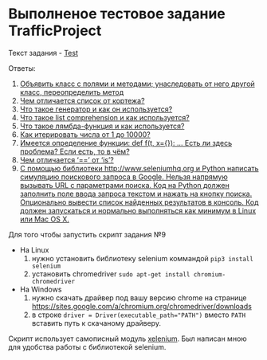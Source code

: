 # Выполненое тестовое задание TrafficProject
Текст задания - [Test](https://github.com/MITATED/TrafficProject/blob/master/task.md "Test")

Ответы:
1. [Объявить класс с полями и методами; унаследовать от него другой класс, переопределить метод](https://github.com/MITATED/TrafficProject/blob/master/task_1.py "Объявить класс с полями и методами; унаследовать от него другой класс, переопределить метод")
2. [Чем отличается список от кортежа?](https://github.com/MITATED/TrafficProject/blob/master/task_2.md "Чем отличается список от кортежа?")
3. [Что такое генератор и как он используется?](https://github.com/MITATED/TrafficProject/blob/master/task_3.md "Что такое генератор и как он используется?")
4. [Что такое list comprehension и как используется?](https://github.com/MITATED/TrafficProject/blob/master/task_4.md "Что такое list comprehension и как используется?")
5. [Что такое лямбда-функция и как используется?](https://github.com/MITATED/TrafficProject/blob/master/task_5.md "Что такое лямбда-функция и как используется?")
6. [Как итерировать числа от 1 до 10000?](https://github.com/MITATED/TrafficProject/blob/master/task_6.md "Как итерировать числа от 1 до 10000?")
7. [Имеется определение функции: def f(t, x={}):  ... Есть ли здесь проблема? Если есть, то в чём?](https://github.com/MITATED/TrafficProject/blob/master/task_7.md "Имеется определение функции: def f(t, x={}):  ... Есть ли здесь проблема? Если есть, то в чём?")
8. [Чем отличается ‘==’ от ‘is’?](https://github.com/MITATED/TrafficProject/blob/master/task_8.md "Чем отличается ‘==’ от ‘is’?")
9. [С помощью библиотеки http://www.seleniumhq.org и Python написать симуляцию поискового запроса в Google. Нельзя напрямую вызывать URL с параметрами поиска. Код на Python должен заполнить поле ввода запроса текстом и нажать на кнопку поиска. Опционально вывести список найденных результатов в консоль. Код должен запускаться и нормально выполняться как минимум в Linux или Mac OS X.](https://github.com/MITATED/TrafficProject/blob/master/task_9.py "С помощью библиотеки http://www.seleniumhq.org и Python написать симуляцию поискового запроса в Google. Нельзя напрямую вызывать URL с параметрами поиска. Код на Python должен заполнить поле ввода запроса текстом и нажать на кнопку поиска. Опционально вывести список найденных результатов в консоль. Код должен запускаться и нормально выполняться как минимум в Linux или Mac OS X.")

Для того чтобы запустить скрипт задания №9 
- На Linux
	1. нужно установить библиотеку selenium коммандой `pip3 install selenium`
	2. установить chromedriver `sudo apt-get install chromium-chromedriver`
- На Windows
	1. нужно скачать драйвер под вашу версию chrome на странице https://sites.google.com/a/chromium.org/chromedriver/downloads
	2. в строке `driver = Driver(executable_path="PATH")` вместо `PATH` вставить путь к скачаному драйверу.

Скрипт использует самописный модуль [xelenium](https://github.com/MITATED/TrafficProject/blob/master/xelenium.py "xelenium"). Был написан мною для удобства работы с библиотекой selenium.
